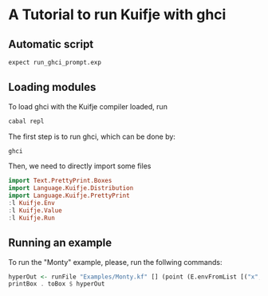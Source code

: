 # A Tutorial to run Kuifje with ghci 

## Automatic script
```sh
expect run_ghci_prompt.exp
```

## Loading modules

To load ghci with the Kuifje compiler loaded, run
```sh
cabal repl
```

The first step is to run ghci, which can be done by:
```sh
ghci
```

Then, we need to directly import some files

```haskell
import Text.PrettyPrint.Boxes
import Language.Kuifje.Distribution
import Language.Kuifje.PrettyPrint
:l Kuifje.Env
:l Kuifje.Value
:l Kuifje.Run
```

## Running an example

To run the "Monty" example, please, run the follwing commands:

```haskell
hyperOut <- runFile "Examples/Monty.kf" [] (point (E.envFromList [("x", R 0)]))
printBox . toBox $ hyperOut
```
